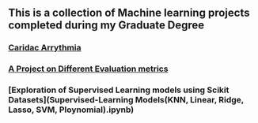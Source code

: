 ## This is a collection of Machine learning projects completed during my Graduate Degree
### [Caridac Arrythmia](Cardiac-Arrythimia-classification.ipynb) 
### [A Project on Different Evaluation metrics](Evaluation-Metrics.ipynb)
### [Exploration of Supervised Learning models using Scikit Datasets](Supervised-Learning Models(KNN, Linear, Ridge, Lasso, SVM, Ploynomial).ipynb)
